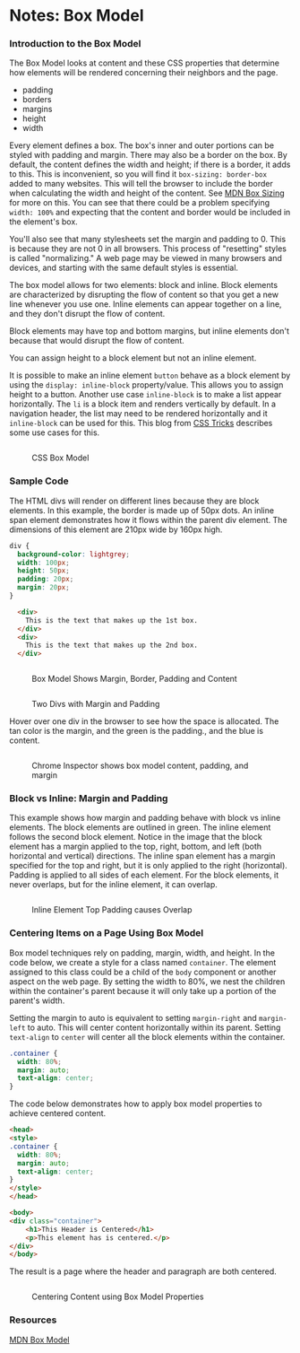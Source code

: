 # Notes: Box Model

### Introduction to the Box Model

The Box Model looks at content and these CSS properties that determine how elements will be rendered concerning their neighbors and the page.

* padding
* borders
* margins
* height
* width

Every element defines a box. The box's inner and outer portions can be styled with padding and margin. There may also be a border on the box. By default, the content defines the width and height; if there is a border, it adds to this. This is inconvenient, so you will find it `box-sizing: border-box` added to many websites. This will tell the browser to include the border when calculating the width and height of the content. See [MDN Box Sizing](https://developer.mozilla.org/en-US/docs/Web/CSS/box-sizing) for more on this. You can see that there could be a problem specifying `width: 100%` and expecting that the content and border would be included in the element's box.

You'll also see that many stylesheets set the margin and padding to 0. This is because they are not 0 in all browsers. This process of "resetting" styles is called "normalizing." A web page may be viewed in many browsers and devices, and starting with the same default styles is essential.

The box model allows for two elements: block and inline. Block elements are characterized by disrupting the flow of content so that you get a new line whenever you use one. Inline elements can appear together on a line, and they don't disrupt the flow of content.

Block elements may have top and bottom margins, but inline elements don't because that would disrupt the flow of content.

You can assign height to a block element but not an inline element.

It is possible to make an inline element  `button` behave as a block element by using the `display: inline-block` property/value. This allows you to assign height to a button. Another use case  `inline-block` is to make a list appear horizontally. The `li` is a block item and renders vertically by default. In a navigation header, the list may need to be rendered horizontally and it `inline-block` can be used for this. This blog from [CSS Tricks](https://css-tricks.com/when-do-you-use-inline-block/) describes some use cases for this.

<figure><img src="../../.gitbook/assets/image (9).png" alt=""><figcaption><p>CSS Box Model</p></figcaption></figure>

### Sample Code

The HTML divs will render on different lines because they are block elements.  In this example, the border is made up of 50px dots.  An inline span element demonstrates how it flows within the parent div element. The dimensions of this element are 210px wide by 160px high.&#x20;

```css
div {
  background-color: lightgrey;
  width: 100px;
  height: 50px;
  padding: 20px;
  margin: 20px;
}
```

```html
  <div>
    This is the text that makes up the 1st box.
  </div>
  <div>
    This is the text that makes up the 2nd box.
  </div>
```

<figure><img src="../../.gitbook/assets/image (14).png" alt=""><figcaption><p>Box Model Shows Margin, Border, Padding and Content</p></figcaption></figure>



<figure><img src="../../.gitbook/assets/image (13).png" alt=""><figcaption><p>Two Divs with Margin and Padding</p></figcaption></figure>

Hover over one div in the browser to see how the space is allocated.  The tan color is the margin, and the green is the padding., and the blue is content.

<figure><img src="../../.gitbook/assets/image (15).png" alt=""><figcaption><p>Chrome Inspector shows box model content, padding, and  margin</p></figcaption></figure>

### Block vs Inline: Margin and Padding

This example shows how margin and padding behave with block vs inline elements.  The block elements are outlined in green.  The inline element follows the second block element.  Notice in the image that the block element has a margin applied to the top, right, bottom, and left (both horizontal and vertical) directions.  The inline span element has a margin specified for the top and right, but it is only applied to the right (horizontal).  Padding is applied to all sides of each element.  For the block elements, it never overlaps, but for the inline element, it can overlap.

<figure><img src="../../.gitbook/assets/image (2).png" alt=""><figcaption><p>Inline Element Top Padding causes Overlap</p></figcaption></figure>

### Centering Items on a Page Using Box Model

Box model techniques rely on padding, margin, width, and height.  In the code below, we create a style for a class named `container`.  The element assigned to this class could be a child of the `body` component or another aspect on the web page.  By setting the width to  80%, we nest the children within the container's parent because it will only take up a portion of the parent's width.

Setting the margin to auto is equivalent to setting `margin-right` and `margin-left` to auto.  This will center content horizontally within its parent.  Setting `text-align` to `center` will center all the block elements within the container.

```css
.container {
  width: 80%;
  margin: auto;
  text-align: center;
}
```

The code below demonstrates how to apply box model properties to achieve centered content.

```html
<head>
<style>
.container {
  width: 80%;
  margin: auto;
  text-align: center;
}
</style>
</head>

<body>
<div class="container">
    <h1>This Header is Centered</h1>
    <p>This element has is centered.</p>
</div>
</body>
```

The result is a page where the header and paragraph are both centered.

<figure><img src="../../.gitbook/assets/image (34).png" alt=""><figcaption><p>Centering Content using Box Model Properties</p></figcaption></figure>

### Resources

[MDN Box Model](https://developer.mozilla.org/en-US/docs/Learn/CSS/Building\_blocks/The\_box\_model)
